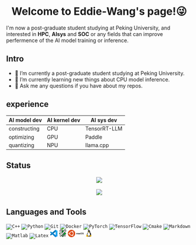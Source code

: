 <div align="center"> <h1>Welcome to Eddie-Wang's page!😜</h1></div>  

I'm now a post-graduate student studying at Peking University, and interested in **HPC**, **AIsys** and **SOC** or any fields that can improve perfermence of the AI model training or inference.   

## Intro

- 🔭 I’m currently a post-graduate student studying at Peking University.
- 🌱 I’m currently learning new things about CPU model inference.
- 💬 Ask me any questions if you have about my repos.

## experience
AI model dev  |AI kernel dev |AI sys dev
------ | --- | ---
constructing | CPU | TensorRT-LLM
optimizing | GPU | Paddle
quantizing | NPU | llama.cpp

## Status

<div align="center"><img src="https://github-readme-stats.vercel.app/api?username=Eddie-Wang1120&show_icons=true&count_private=true&hide_border=true" align="center" /></div>  
&nbsp
<div align="center"><img src="https://github-profile-trophy.vercel.app/?username=Eddie-Wang1120&column=8"/></div>  


## Languages and Tools

<code><img height="20" src="https://cdn.jsdelivr.net/gh/devicons/devicon/icons/cplusplus/cplusplus-original.svg" alt="C++" title="C++"></code>
<code><img height="20" src="https://cdn.jsdelivr.net/gh/devicons/devicon/icons/python/python-original.svg" alt="Python" title="Python"></code>
<code><img height="20" src="https://cdn.jsdelivr.net/gh/devicons/devicon/icons/git/git-original.svg" alt="Git" title="Git"></code>
<code><img height="20" src="https://cdn.jsdelivr.net/gh/devicons/devicon/icons/docker/docker-original.svg" alt="Docker" title="Docker"></code>
<code><img height="20" src="https://cdn.jsdelivr.net/gh/devicons/devicon/icons/pytorch/pytorch-original.svg" alt="PyTorch" title="PyTorch"></code>
<code><img height="20" src="https://cdn.jsdelivr.net/gh/devicons/devicon/icons/tensorflow/tensorflow-original.svg" alt="TensorFlow" title="TensorFlow"></code>
<code><img height="20" src="https://cdn.jsdelivr.net/gh/devicons/devicon/icons/cmake/cmake-original.svg" alt="Cmake" title="Cmake"></code>
<code><img height="20" src="https://cdn.jsdelivr.net/gh/devicons/devicon/icons/markdown/markdown-original.svg" alt="Markdown" title="MarkDown"></code>
<code><img height="20" src="https://cdn.jsdelivr.net/gh/devicons/devicon/icons/matlab/matlab-original.svg" alt="Matlab" title="Matlab"></code>
<code><img height="20" src="https://cdn.jsdelivr.net/gh/devicons/devicon/icons/latex/latex-original.svg" alt="Latex" title="Latex"></code>
<code><img height="20" src="https://raw.githubusercontent.com/github/explore/80688e429a7d4ef2fca1e82350fe8e3517d3494d/topics/visual-studio-code/visual-studio-code.png" alt="VSCode" title="VSCode"></code>
<code><img height="20" src="https://raw.githubusercontent.com/github/explore/80688e429a7d4ef2fca1e82350fe8e3517d3494d/topics/vim/vim.png" alt="Vim" title="Vim"></code>
<code><img height="20" src="https://raw.githubusercontent.com/github/explore/80688e429a7d4ef2fca1e82350fe8e3517d3494d/topics/ubuntu/ubuntu.png" alt="Ubuntu" title="Ubuntu"></code>
<code><img height="20" src="https://raw.githubusercontent.com/github/explore/80688e429a7d4ef2fca1e82350fe8e3517d3494d/topics/macos/macos.png" alt="MacOS" title="MacOS"></code>
<code><img height="20" src="https://raw.githubusercontent.com/github/explore/80688e429a7d4ef2fca1e82350fe8e3517d3494d/topics/linux/linux.png" alt="Linux" title="Linux"></code>

